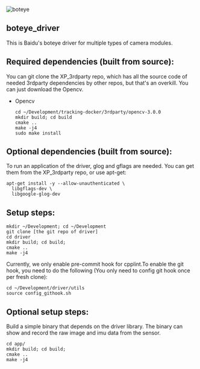 ![boteye](https://image.ibb.co/b1N40z/page_1_1.png)

## boteye_driver
This is Baidu's boteye driver for multiple types of camera modules.

## Required dependencies (built from source): ##
 You can git clone the XP_3rdparty repo, which has all the source code of needed 3rdparty dependencies by other repos, but that's an overkill. You can just download the Opencv.

- Opencv
  ```
  cd ~/Development/tracking-docker/3rdparty/opencv-3.0.0
  mkdir build; cd build
  cmake ..
  make -j4
  sudo make install
  ```

## Optional dependencies (built from source): ##
 To run an application of the driver, glog and gflags are needed. You can get them from the XP_3rdparty repo, or use apt-get:
  ```
  apt-get install -y --allow-unauthenticated \
    libgflags-dev \
    libgoogle-glog-dev
  ```

## Setup steps: ##
  ```
  mkdir ~/Development; cd ~/Development
  git clone [the git repo of driver]
  cd driver
  mkdir build; cd build;
  cmake ..
  make -j4
  ```

  Currently, we only enable pre-commit hook for cpplint.To enable the git hook, you need to do the following (You only need to config git hook once per fresh clone):
  ```
  cd ~/Development/driver/utils
  source config_githook.sh
  ```

## Optional setup steps: ##
 Build a simple binary that depends on the driver library. The binary can show and record the raw image and imu data from the sensor.
 ```
 cd app/
 mkdir build; cd build;
 cmake ..
 make -j4
 ```
